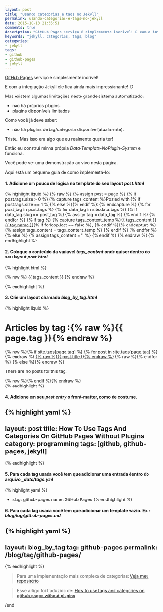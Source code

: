 ```yaml
---
layout: post
title: "Usando categorias e tags no Jekyll"
permalink: usando-categorias-e-tags-no-jekyll
date: 2015-10-13 21:35:51
comments: true
description: "GitHub Pages serviço é simplesmente incrível! E com a integração Jekyll ele fica ainda mais impressionante! Mas existem algumas limitações neste grande sistema automatizado"
keywords: "jekyll, categorias, tags, blog"
categories:
- jekyll
tags:
- github
- github-pages
- jekyll
---
```


[GitHub Pages](http://pages.github.com/) serviço é simplesmente incrível!

E com a integração  Jekyll ele fica ainda mais impressionante! :D

Mas existem algumas limitações neste grande sistema automatizado:

* não há próprios plugins
* [plugins disponíveis limitados](https://pages.github.com/versions/)

Como você já deve saber:

* não há plugins de tag/categoria disponível(atualmente).

Triste.. Mas isso era algo que eu realmente queria ter!

Então eu construí minha própria _Data-Template-NoPlugin-System_ e funciona.

Você pode ver uma demonstração ao vivo nesta página.

Aqui está um pequeno guia de como implementá-lo:

#### 1. Adicione um pouco de lógica no template do seu layout _post.html_

{% highlight liquid %}
{% raw %}
{% assign post = page %}
{% if post.tags.size > 0 %}
  {% capture tags_content %}Posted with {% if post.tags.size == 1 %}<i class="icon icon-tag"></i>{% else %}<i class="icon icon-tags"></i>{% endif %}: {% endcapture %}
  {% for post_tag in post.tags %}
    {% for data_tag in site.data.tags %}
      {% if data_tag.slug == post_tag %}
        {% assign tag = data_tag %}
      {% endif %}
    {% endfor %}
    {% if tag %}
      {% capture tags_content_temp %}{{ tags_content }}<a href="/blog/tag/{{ tag.slug }}/">{{ tag.name }}</a>{% if forloop.last == false %}, {% endif %}{% endcapture %}
      {% assign tags_content = tags_content_temp %}
    {% endif %}
  {% endfor %}
{% else %}
  {% assign tags_content = '' %}
{% endif %}
{% endraw %}
{% endhighlight %}

#### 2. Coloque o conteúdo da variavel *tags_content* onde quiser dentro do seu layout _post.html_

{% highlight html %}
<p id="post-meta">{% raw %} {{ tags_content }} {% endraw %}</p>
{% endhighlight %}

#### 3. Crie um layout chamado *blog_by_tag.html*

{% highlight liquid %}
<h1>Articles by tag :{% raw %}{{ page.tag }}{% endraw %}</h1>
<div>
  {% raw %}{% if site.tags[page.tag] %}
    {% for post in site.tags[page.tag] %}{% endraw %}
      <a href="{% raw %}{{ post.url }}{% endraw %}/">{% raw %}{{ post.title }}{% endraw %}</a>
    {% raw %}{% endfor %}
  {% else %}{% endraw %}
    <p>There are no posts for this tag.</p>
  {% raw %}{% endif %}{% endraw %}
</div>
{% endhighlight %}

#### 4. Adicione em seu _post entry_ o front-matter, como de costume.

{% highlight yaml %}
---
layout: post
title: How To Use Tags And Categories On GitHub Pages Without Plugins
category: programming
tags: [github, github-pages, jekyll]
---
{% endhighlight %}

#### 5. Para cada tag usada você tem que adicionar uma entrada dentro do arquivo *_data/tags.yml*

{% highlight yaml %}
- slug: github-pages
  name: GitHub Pages
{% endhighlight %}

#### 6. Para cada tag usada você tem que adicionar um template vazio. Ex.: _blog/tag/github-pages.md_

{% highlight yaml %}
---
layout: blog_by_tag
tag: github-pages
permalink: /blog/tag/github-pages/
---
{% endhighlight %}

> Para uma implementação mais complexa de categorias: [Veja meu repositório](https://github.com/nandomoreirame/nandomoreirame.github.io)

> Esse artigo foi traduzido de: [How to use tags and categories on github pages without plugins](http://www.minddust.com/post/tags-and-categories-on-github-pages/)

/end
